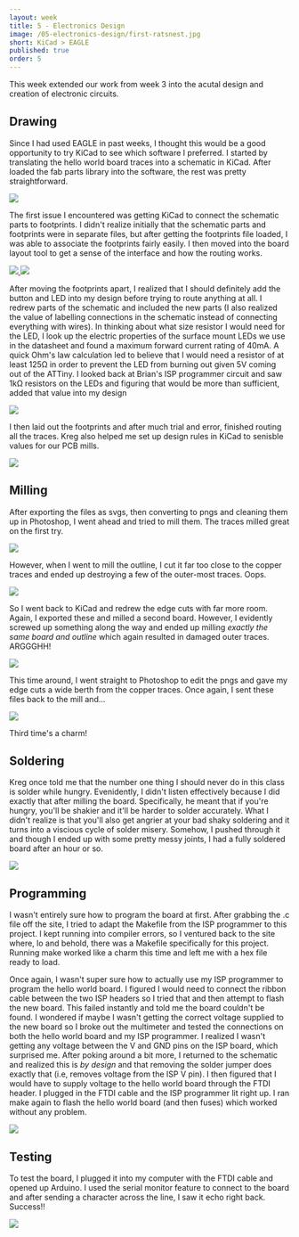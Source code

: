 ```yaml
---
layout: week
title: 5 - Electronics Design
image: /05-electronics-design/first-ratsnest.jpg
short: KiCad > EAGLE
published: true
order: 5
---
```


This week extended our work from week 3 into the acutal design and creation of electronic circuits.

## Drawing

Since I had used EAGLE in past weeks, I thought this would be a good opportunity to try KiCad to see which software I preferred. I started by translating the hello world board traces into a schematic in KiCad. After loaded the fab parts library into the software, the rest was pretty straightforward.

<div class="row media-row">
  <a class="col-md-4 col-md-offset-4 col-sm-6 col-sm-offset-3 col-xs-12" href="{{ "/05-electronics-design/first-schematic.jpg" | prepend: site.imgurl }}" data-toggle="lightbox" data-gallery="week-gallery">
    <img src="{{ "/05-electronics-design/first-schematic.jpg" | prepend: site.imgurl }}">
  </a>
</div>

The first issue I encountered was getting KiCad to connect the schematic parts to footprints. I didn't realize initially that the schematic parts and footprints were in separate files, but after getting the footprints file loaded, I was able to associate the footprints fairly easily. I then moved into the board layout tool to get a sense of the interface and how the routing works.

<div class="row media-row">
  <a class="col-md-4 col-md-offset-2 col-sm-6 col-xs-12" href="{{ "/05-electronics-design/first-ratsnest.jpg" | prepend: site.imgurl }}" data-toggle="lightbox" data-gallery="week-gallery">
    <img src="{{ "/05-electronics-design/first-ratsnest.jpg" | prepend: site.imgurl }}">
  </a>
  <a class="col-md-4 col-sm-6 col-xs-12" href="{{ "/05-electronics-design/first-spread-ratsnest.jpg" | prepend: site.imgurl }}" data-toggle="lightbox" data-gallery="week-gallery">
    <img src="{{ "/05-electronics-design/first-spread-ratsnest.jpg" | prepend: site.imgurl }}">
  </a>
</div>

After moving the footprints apart, I realized that I should definitely add the button and LED into my design before trying to route anything at all. I redrew parts of the schematic and included the new parts (I also realized the value of labelling connections in the schematic instead of connecting everything with wires). In thinking about what size resistor I would need for the LED, I look up the electric properties of the surface mount LEDs we use in the datasheet and found a maximum forward current rating of 40mA. A quick Ohm's law calculation led to believe that I would need a resistor of at least 125&Omega; in order to prevent the LED from burning out given 5V coming out of the ATTiny. I looked back at Brian's ISP programmer circuit and saw 1k&Omega; resistors on the LEDs and figuring that would be more than sufficient, added that value into my design

<div class="row media-row">
  <a class="col-md-4 col-md-offset-4 col-sm-6 col-sm-offset-3 col-xs-12" href="{{ "/05-electronics-design/schematic-with-button.jpg" | prepend: site.imgurl }}" data-toggle="lightbox" data-gallery="week-gallery">
    <img src="{{ "/05-electronics-design/schematic-with-button.jpg" | prepend: site.imgurl }}">
  </a>
</div>

I then laid out the footprints and after much trial and error, finished routing all the traces. Kreg also helped me set up design rules in KiCad to senisble values for our PCB mills.

<div class="row media-row">
  <a class="col-md-4 col-md-offset-4 col-sm-6 col-sm-offset-3 col-xs-12" href="{{ "/05-electronics-design/traces.jpg" | prepend: site.imgurl }}" data-toggle="lightbox" data-gallery="week-gallery">
    <img src="{{ "/05-electronics-design/traces.jpg" | prepend: site.imgurl }}">
  </a>
</div>

## Milling

After exporting the files as svgs, then converting to pngs and cleaning them up in Photoshop, I went ahead and tried to mill them. The traces milled great on the first try.

<div class="row media-row">
  <a class="col-md-4 col-md-offset-4 col-sm-6 col-sm-offset-3 col-xs-12" href="{{ "/05-electronics-design/first-milled-traces.jpg" | prepend: site.imgurl }}" data-toggle="lightbox" data-gallery="week-gallery">
    <img src="{{ "/05-electronics-design/first-milled-traces.jpg" | prepend: site.imgurl }}">
  </a>
</div>

However, when I went to mill the outline, I cut it far too close to the copper traces and ended up destroying a few of the outer-most traces. Oops.

<div class="row media-row">
  <a class="col-md-4 col-md-offset-4 col-sm-6 col-sm-offset-3 col-xs-12" href="{{ "/05-electronics-design/first-milled-board.jpg" | prepend: site.imgurl }}" data-toggle="lightbox" data-gallery="week-gallery">
    <img src="{{ "/05-electronics-design/first-milled-board.jpg" | prepend: site.imgurl }}">
  </a>
</div>

So I went back to KiCad and redrew the edge cuts with far more room. Again, I exported these and milled a second board. However, I evidently screwed up something along the way and ended up milling _exactly the same board and outline_ which again resulted in damaged outer traces. ARGGGHH!

<div class="row media-row">
  <a class="col-md-4 col-md-offset-4 col-sm-6 col-sm-offset-3 col-xs-12" href="{{ "/05-electronics-design/second-milled-board.jpg" | prepend: site.imgurl }}" data-toggle="lightbox" data-gallery="week-gallery">
    <img src="{{ "/05-electronics-design/second-milled-board.jpg" | prepend: site.imgurl }}">
  </a>
</div>

This time around, I went straight to Photoshop to edit the pngs and gave my edge cuts a wide berth from the copper traces. Once again, I sent these files back to the mill and...

<div class="row media-row">
  <a class="col-md-4 col-md-offset-4 col-sm-6 col-sm-offset-3 col-xs-12" href="{{ "/05-electronics-design/third-milled-board.jpg" | prepend: site.imgurl }}" data-toggle="lightbox" data-gallery="week-gallery">
    <img src="{{ "/05-electronics-design/third-milled-board.jpg" | prepend: site.imgurl }}">
  </a>
</div>

Third time's a charm!

## Soldering

Kreg once told me that the number one thing I should never do in this class is solder while hungry. Evenidently, I didn't listen effectively because I did exactly that after milling the board. Specifically, he meant that if you're hungry, you'll be shakier and it'll be harder to solder accurately. What I didn't realize is that you'll also get angrier at your bad shaky soldering and it turns into a viscious cycle of solder misery. Somehow, I pushed through it and though I ended up with some pretty messy joints, I had a fully soldered board after an hour or so.

<div class="row media-row">
  <a class="col-md-4 col-md-offset-4 col-sm-6 col-sm-offset-3 col-xs-12" href="{{ "/05-electronics-design/soldered.jpg" | prepend: site.imgurl }}" data-toggle="lightbox" data-gallery="week-gallery">
    <img src="{{ "/05-electronics-design/soldered.jpg" | prepend: site.imgurl }}">
  </a>
</div>

## Programming

I wasn't entirely sure how to program the board at first. After grabbing the .c file off the site, I tried to adapt the Makefile from the ISP programmer to this project. I kept running into compiler errors, so I ventured back to the site where, lo and behold, there was a Makefile specifically for this project. Running make worked like a charm this time and left me with a hex file ready to load.

Once again, I wasn't super sure how to actually use my ISP programmer to program the hello world board. I figured I would need to connect the ribbon cable between the two ISP headers so I tried that and then attempt to flash the new board. This failed instantly and told me the board couldn't be found. I wondered if maybe I wasn't getting the correct voltage supplied to the new board so I broke out the multimeter and tested the connections on both the hello world board and my ISP programmer. I realized I wasn't getting any voltage between the V and GND pins on the ISP board, which surprised me. After poking around a bit more, I returned to the schematic and realized this is _by design_ and that removing the solder jumper does exactly that (i.e, removes voltage from the ISP V pin). I then figured that I would have to supply voltage to the hello world board through the FTDI header. I plugged in the FTDI cable and the ISP programmer lit right up. I ran make again to flash the hello world board (and then fuses) which worked without any problem.

<div class="row media-row">
  <a class="col-md-4 col-md-offset-4 col-sm-6 col-sm-offset-3 col-xs-12" href="{{ "/05-electronics-design/programming.jpg" | prepend: site.imgurl }}" data-toggle="lightbox" data-gallery="week-gallery">
    <img src="{{ "/05-electronics-design/programming.jpg" | prepend: site.imgurl }}">
  </a>
</div>

## Testing
To test the board, I plugged it into my computer with the FTDI cable and opened up Arduino. I used the serial monitor feature to connect to the board and after sending a character across the line, I saw it echo right back. Success!!

<div class="row media-row">
  <a class="col-md-4 col-md-offset-4 col-sm-6 col-sm-offset-3 col-xs-12" href="{{ "/05-electronics-design/serial-monitor.jpg" | prepend: site.imgurl }}" data-toggle="lightbox" data-gallery="week-gallery">
    <img src="{{ "/05-electronics-design/serial-monitor.jpg" | prepend: site.imgurl }}">
  </a>
</div>



